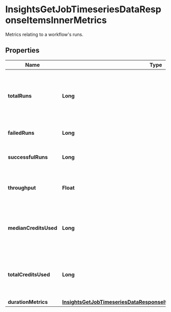 

# InsightsGetJobTimeseriesDataResponseItemsInnerMetrics

Metrics relating to a workflow's runs.

## Properties

| Name | Type | Description | Notes |
|------------ | ------------- | ------------- | -------------|
|**totalRuns** | **Long** | The total number of runs, including runs that are still on-hold or running. |  |
|**failedRuns** | **Long** | The number of failed runs. |  |
|**successfulRuns** | **Long** | The number of successful runs. |  |
|**throughput** | **Float** | The average number of runs per day. |  |
|**medianCreditsUsed** | **Long** | The median credits consumed over the current timeseries interval. |  |
|**totalCreditsUsed** | **Long** | The total credits consumed over the current timeseries interval. |  |
|**durationMetrics** | [**InsightsGetJobTimeseriesDataResponseItemsInnerMetricsDurationMetrics**](InsightsGetJobTimeseriesDataResponseItemsInnerMetricsDurationMetrics.md) |  |  |



